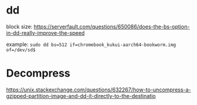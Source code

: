 # dd
block size: https://serverfault.com/questions/650086/does-the-bs-option-in-dd-really-improve-the-speed

example:
`sudo dd bs=512 if=chromebook_kukui-aarch64-bookworm.img of=/dev/sd$`

# Decompress
https://unix.stackexchange.com/questions/632267/how-to-uncompress-a-gzipped-partition-image-and-dd-it-directly-to-the-destinatio
